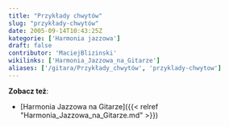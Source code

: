 ```yaml
---
title: "Przykłady chwytów"
slug: "przykłady-chwytów"
date: 2005-09-14T10:43:25Z
kategorie: ['Harmonia jazzowa']
draft: false
contributor: 'MaciejBlizinski'
wikilinks: ['Harmonia_Jazzowa_na_Gitarze']
aliases: ['/gitara/Przykłady_chwytów', 'przyklady-chwytow']
---
```

**Zobacz też**:

  - [Harmonia Jazzowa na
    Gitarze]({{< relref "Harmonia_Jazzowa_na_Gitarze.md" >}})

